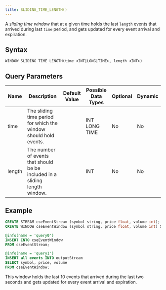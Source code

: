 ```yaml
---
title: SLIDING_TIME_LENGTH()
---
```


A _sliding time window_ that at a given time holds the last `length` events that arrived during last `time` period, and gets updated for every event arrival and expiration.

## Syntax

    WINDOW SLIDING_TIME_LENGTH(time <INT|LONG|TIME>, length <INT>)

## Query Parameters

| Name          | Description      | Default Value | Possible Data Types | Optional | Dynamic |
|------------|-------------------------------------|---------------|---------------------|----------|---------|
| time   | The sliding time period for which the window should hold events.   |               | INT LONG TIME       | No       | No      |
| length | The number of events that should be be included in a sliding length window. |      | INT                 | No       | No      |

## Example

```sql
CREATE STREAM cseEventStream (symbol string, price float, volume int);
CREATE WINDOW cseEventWindow (symbol string, price float, volume int) SLIDING_TIME_LENGTH(2 sec, 10);

@info(name = 'query0')
INSERT INTO cseEventWindow
FROM cseEventStream;

@info(name = 'query1')
INSERT all events INTO outputStream
SELECT symbol, price, volume
FROM cseEventWindow;
```

This window holds the last 10 events that arrived during the last two seconds and gets updated for every event arrival and expiration.
